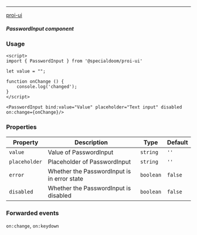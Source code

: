 ---

[proi-ui](https://github.com/specialdoom/proi-ui)

##### PasswordInput component

### Usage

```sveltehtml
<script>
import { PasswordInput } from '@specialdoom/proi-ui'

let value = "";

function onChange () {
    console.log('changed');
}
</script>

<PasswordInput bind:value="Value" placeholder="Text input" disabled on:change={onChange}/>
```

### Properties

| Property      | Description                                 | Type      | Default |
| ------------- | ------------------------------------------- | --------- | ------- |
| `value`       | Value of PasswordInput                      | `string`  | `''`    |
| `placeholder` | Placeholder of PasswordInput                | `string`  | `''`    |
| `error`       | Whether the PasswordInput is in error state | `boolean` | `false` |
| `disabled`    | Whether the PasswordInput is disabled       | `boolean` | `false` |

### Forwarded events

`on:change`, `on:keydown`

